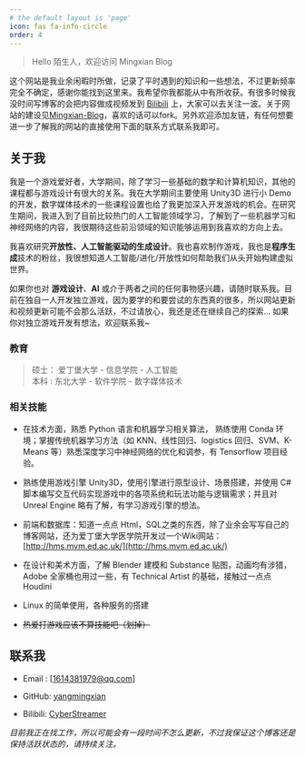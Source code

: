 ```yaml
---
# the default layout is 'page'
icon: fas fa-info-circle
order: 4
---
```


<!-- > Add Markdown syntax content to file `_tabs/about.md`{: .filepath } and it will show up on this page.
{: .prompt-tip } -->


> Hello 陌生人，欢迎访问 Mingxian Blog

这个网站是我业余闲暇时所做，记录了平时遇到的知识和一些想法，不过更新频率完全不确定，感谢你能找到这里来。我希望你我都能从中有所收获。有很多时候我没时间写博客的会把内容做成视频发到 [Bilibili](https://space.bilibili.com/22212765) 上，大家可以去关注一波。关于网站的建设见[Mingxian-Blog](https://github.com/yangmingxian/yangmingxian.github.io)，喜欢的话可以fork。另外欢迎添加友链，有任何想要进一步了解我的网站的直接使用下面的联系方式联系我即可。

## 关于我
我是一个游戏爱好者，大学期间，除了学习一些基础的数学和计算机知识，其他的课程都与游戏设计有很大的关系。我在大学期间主要使用 Unity3D 进行小 Demo 的开发，数字媒体技术的一些课程设置也给了我更加深入开发游戏的机会。在研究生期间，我进入到了目前比较热门的人工智能领域学习，了解到了一些机器学习和神经网络的内容，我很期待这些前沿领域的知识能够运用到我喜欢的方向上去。

我喜欢研究**开放性、人工智能驱动的生成设计**。我也喜欢制作游戏，我也是**程序生成**技术的粉丝，我很想知道人工智能/进化/开放性如何帮助我们从头开始构建虚拟世界。

如果你也对 **游戏设计**、**AI** 或介于两者之间的任何事物感兴趣，请随时联系我。目前在独自一人开发独立游戏，因为要学的和要尝试的东西真的很多，所以网站更新和视频更新可能不会那么活跃，不过请放心，我还是还在继续自己的探索... 如果你对独立游戏开发有想法，欢迎联系我~


### 教育

> 硕士： 爱丁堡大学 - 信息学院 - 人工智能  
> 本科 : 东北大学 - 软件学院 - 数字媒体技术  

### 相关技能

- 在技术方面，熟悉 Python 语言和机器学习相关算法， 熟练使用 Conda 环境；掌握传统机器学习方法（如 KNN、线性回归、logistics 回归、SVM、K-Means 等）熟悉深度学习中神经网络的优化和调参，有 Tensorflow 项目经验。

- 熟练使用游戏引擎 Unity3D，使用引擎进行原型设计、场景搭建，并使用 C# 脚本编写交互代码实现游戏中的各项系统和玩法功能与逻辑需求；并且对 Unreal Engine 略有了解，有学习游戏引擎的想法。
  
- 前端和数据库：知道一点点 Html，SQL之类的东西，除了业余会写写自己的博客网站，还为爱丁堡大学医学院开发过一个Wiki网站：[http://hms.mvm.ed.ac.uk/](http://hms.mvm.ed.ac.uk/)

- 在设计和美术方面，了解 Blender 建模和 Substance 贴图，动画均有涉猎，Adobe 全家桶也用过一些，有 Technical Artist 的基础，接触过一点点Houdini
  
- Linux 的简单使用，各种服务的搭建
  
- ~~热爱打游戏应该不算技能吧（划掉）~~

## 联系我

- Email&nbsp;: [1614381979@qq.com]

- GitHub: [yangmingxian](https://github.com/yangmingxian)
  
- Bilibili: [CyberStreamer](https://space.bilibili.com/22212765)

*目前我正在找工作，所以可能会有一段时间不怎么更新，不过我保证这个博客还是保持活跃状态的，请持续关注。*



